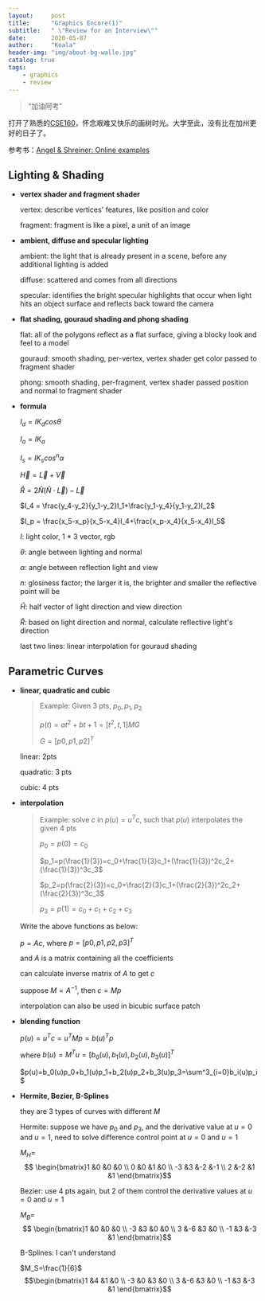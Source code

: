 ```yaml
---
layout:     post
title:      "Graphics Encore(1)"
subtitle:   " \"Review for an Interview\""
date:       2020-05-07
author:     "Koala"
header-img: "img/about-bg-walle.jpg"
catalog: true
tags:
    - graphics
    - review
---
```


> “加油阿考”

打开了熟悉的[CSE160](https://users.soe.ucsc.edu/~pang/160/f19/schedule.html)，怀念艰难又快乐的画树时光。大学至此，没有比在加州更好的日子了。

参考书：[Angel & Shreiner: Online examples](http://www.cs.unm.edu/~angel/WebGL/7E/)


<p id = "build"></p>

## Lighting & Shading

* **vertex shader and fragment shader**

  vertex: describe vertices' features, like position and color

  fragment: fragment is like a pixel, a unit of an image

* **ambient, diffuse and specular lighting**

  ambient: the light that is already present in a scene, before any additional lighting is added

  diffuse: scattered and comes from all directions

  specular: identifies the bright specular highlights that occur when light hits an object surface and reflects back toward the camera

* **flat shading, gouraud shading and phong shading**

  flat: all of the polygons reflect as a flat surface, giving a blocky look and feel to a model

  gouraud: smooth shading, per-vertex, vertex shader get color passed to fragment shader

  phong: smooth shading, per-fragment, vertex shader passed position and normal to fragment shader

* **formula**

  $I_d = IK_dcos\theta$

  $I_a = IK_a$

  $I_s = IK_scos^n\alpha$

  $\vec H = \vec L + \vec V$

  $\hat R = 2\hat N(\hat N \cdot\vec L)-\vec L$

  $I_4 = \frac{y_4-y_2}{y_1-y_2}I_1+\frac{y_1-y_4}{y_1-y_2}I_2$

  $I_p = \frac{x_5-x_p}{x_5-x_4}I_4+\frac{x_p-x_4}{x_5-x_4}I_5$

  $I$: light color, 1 * 3 vector, rgb

  $\theta$: angle between lighting and normal

  $\alpha$: angle between reflection light and view

  $n$: glosiness factor; the larger it is, the brighter and smaller the reflective point will be

  $\hat H$: half vector of light direction and view direction

  $\hat R$: based on light direction and normal, calculate reflective light's direction

  last two lines: linear interpolation for gouraud shading

## Parametric Curves

* **linear, quadratic and cubic**

  > Example: Given 3 pts, $p_0, p_1, p_2$
  >
  > $p(t)=at^2+bt+1=[t^2, t, 1]MG$
  >
  > $G=[p0, p1, p2]^T$

  linear: 2pts

  quadratic: 3 pts

  cubic: 4 pts

* **interpolation**

  > Example: solve $c$ in $p(u)=u^Tc$, such that $p(u)$ interpolates the given 4 pts
  >
  > $p_0=p(0)=c_0$
  >
  > $p_1=p(\frac{1}{3})=c_0+\frac{1}{3}c_1+(\frac{1}{3})^2c_2+(\frac{1}{3})^3c_3$
  >
  > $p_2=p(\frac{2}{3})=c_0+\frac{2}{3}c_1+(\frac{2}{3})^2c_2+(\frac{2}{3})^3c_3$
  >
  > $p_3=p(1)=c_0+c_1+c_2+c_3$

  Write the above functions as below:

  $p=Ac$, where $p=[p0, p1, p2, p3]^T$

  and $A$ is a matrix containing all the coefficients

  can calculate inverse matrix of $A$ to get $c$

  suppose $M = A^{-1}$, then $c=Mp$

  interpolation can also be used in bicubic surface patch

* **blending function**

  $p(u)=u^Tc=u^TMp=b(u)^Tp$

  where $b(u)=M^Tu=[b_0(u), b_1(u), b_2(u), b_3(u)]^T$

  $p(u)=b_0(u)p_0+b_1(u)p_1+b_2(u)p_2+b_3(u)p_3=\sum^3_{i=0}b_i(u)p_i$

* **Hermite, Bezier, B-Splines**

  they are 3 types of curves with different $M$

  Hermite: suppose we have $p_0$ and $p_3$, and the derivative value at $u=0$ and $u=1$, need to solve difference control point at $u=0$ and $u=1$

  $M_H=$ $$ \begin{bmatrix}1 &0 &0 &0 \\ 0 &0 &1 &0 \\ -3 &3 &-2 &-1 \\ 2 &-2 &1 &1  \end{bmatrix}$$

  Bezier: use 4 pts again, but 2 of them control the derivative values at $u=0$ and $u=1$

  $M_B=$ $$ \begin{bmatrix}1 &0 &0 &0 \\ -3 &3 &0 &0 \\ 3 &-6 &3 &0 \\ -1 &3 &-3 &1  \end{bmatrix}$$

  B-Splines: I can't understand

  $M_S=\frac{1}{6}$ $$\begin{bmatrix}1 &4 &1 &0 \\ -3 &0 &3 &0 \\ 3 &-6 &3 &0 \\ -1 &3 &-3 &1 \end{bmatrix}$$

  

